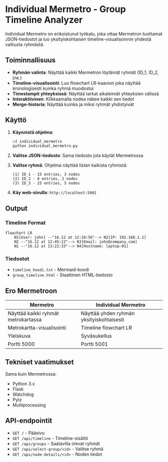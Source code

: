 # Individual Mermetro - Group Timeline Analyzer

Individual Mermetro on erikoistunut työkalu, joka ottaa Mermetron tuottamat JSON-tiedostot ja luo yksityiskohtaisen timeline-visualisoinnin yhdestä valitusta ryhmästä.

## Toiminnallisuus

- **Ryhmän valinta**: Näyttää kaikki Mermetron löytämät ryhmät (ID_1, ID_2, jne.)
- **Timeline-visualisointi**: Luo flowchart LR-kaavion joka näyttää kronologisesti kuinka ryhmä muodostui
- **Timestampit yhteyksissä**: Näyttää tarkat aikaleimät yhteyksien välissä
- **Interaktiivinen**: Klikkaamalla nodea näkee kaikki sen tiedot
- **Merge-historia**: Näyttää kuinka ja miksi ryhmät yhdistyivät

## Käyttö

1. **Käynnistä ohjelma**:
   ```bash
   cd individual_mermetro
   python individual_mermetro.py
   ```

2. **Valitse JSON-tiedosto**: Sama tiedosto jota käytät Mermetrossa

3. **Valitse ryhmä**: Ohjelma näyttää listan kaikista ryhmistä:
   ```
   (1) ID_1 - 15 entries, 3 nodes
   (2) ID_2 - 8 entries, 2 nodes
   (3) ID_3 - 25 entries, 5 nodes
   ```

4. **Käy web-sivulla**: `http://localhost:5001`

## Output

### Timeline Format
```mermaid
flowchart LR
    N1[User: john] --"16.12 at 12:34:56"--> N2[IP: 192.168.1.1]
    N2 --"16.12 at 12:45:12"--> N3[Email: john@company.com]
    N1 --"16.12 at 13:22:33"--> N4[Hostname: laptop-01]
```

### Tiedostot
- `timeline_koodi.txt` - Mermaid-koodi
- `group_timeline.html` - Staattinen HTML-tiedosto

## Ero Mermetroon

| Mermetro | Individual Mermetro |
|----------|-------------------|
| Näyttää kaikki ryhmät metrokartassa | Näyttää yhden ryhmän yksityiskohtaisesti |
| Metrokartta-visualisointi | Timeline flowchart LR |
| Yleiskuva | Syväsukellus |
| Portti 5000 | Portti 5001 |

## Tekniset vaatimukset

Sama kuin Mermetrossa:
- Python 3.x
- Flask
- Watchdog
- Pytz
- Multiprocessing

## API-endpointit

- `GET /` - Pääsivu
- `GET /api/timeline` - Timeline-sisältö
- `GET /api/groups` - Saatavilla olevat ryhmät
- `GET /api/select-group/<id>` - Valitse ryhmä
- `GET /api/node-details/<id>` - Noden tiedot
